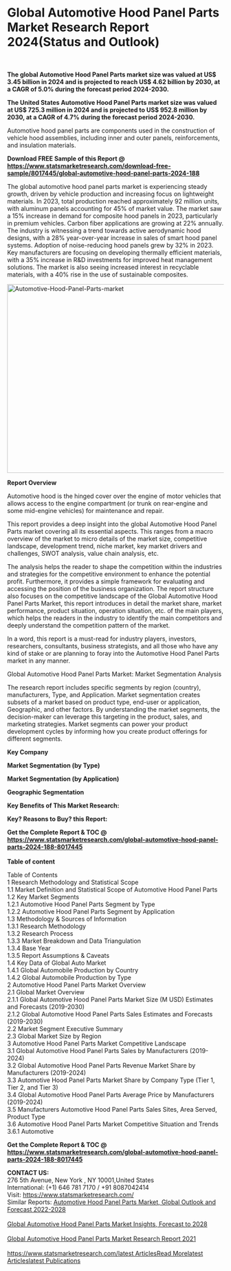 <h1>Global Automotive Hood Panel Parts Market Research Report 2024(Status and Outlook)</h1><br/><p><strong>The global Automotive Hood Panel Parts market size was valued at US$ 3.45 billion in 2024 and is projected to reach US$ 4.62 billion by 2030, at a <strong>CAGR</strong> of 5.0% during the forecast period 2024-2030.</strong></p><p><strong>The United States Automotive Hood Panel Parts market size was valued at US$ 725.3 million in 2024 and is projected to US$ 952.8 million by 2030, at a <strong>CAGR</strong> of 4.7% during the forecast period 2024-2030.</strong></p><p>Automotive hood panel parts are components used in the construction of vehicle hood assemblies, including inner and outer panels, reinforcements, and insulation materials.</p><p><strong>Download FREE Sample of this Report @ <a href="https://www.statsmarketresearch.com/download-free-sample/8017445/global-automotive-hood-panel-parts-2024-188">https://www.statsmarketresearch.com/download-free-sample/8017445/global-automotive-hood-panel-parts-2024-188</a></strong></p><p>The global automotive hood panel parts market is experiencing steady growth, driven by vehicle production and increasing focus on lightweight materials. In 2023, total production reached approximately 92 million units, with aluminum panels accounting for 45% of market value. The market saw a 15% increase in demand for composite hood panels in 2023, particularly in premium vehicles. Carbon fiber applications are growing at 22% annually. The industry is witnessing a trend towards active aerodynamic hood designs, with a 28% year-over-year increase in sales of smart hood panel systems. Adoption of noise-reducing hood panels grew by 32% in 2023. Key manufacturers are focusing on developing thermally efficient materials, with a 35% increase in R&D investments for improved heat management solutions. The market is also seeing increased interest in recyclable materials, with a 40% rise in the use of sustainable composites.</p><p><img alt="Automotive-Hood-Panel-Parts-market" src="https://www.grandresearchstore.com/assets/report-images/Automotive_Hood_Panel_Parts_market.png" style="width: 730px; height: 438px;"></p><p><strong>Report Overview</strong></p><p>Automotive hood is the hinged cover over the engine of motor vehicles that allows access to the engine compartment (or trunk on rear-engine and some mid-engine vehicles) for maintenance and repair.</p><p>This report provides a deep insight into the global Automotive Hood Panel Parts market covering all its essential aspects. This ranges from a macro overview of the market to micro details of the market size, competitive landscape, development trend, niche market, key market drivers and challenges, SWOT analysis, value chain analysis, etc.</p><p>The analysis helps the reader to shape the competition within the industries and strategies for the competitive environment to enhance the potential profit. Furthermore, it provides a simple framework for evaluating and accessing the position of the business organization. The report structure also focuses on the competitive landscape of the Global Automotive Hood Panel Parts Market, this report introduces in detail the market share, market performance, product situation, operation situation, etc. of the main players, which helps the readers in the industry to identify the main competitors and deeply understand the competition pattern of the market.</p><p>In a word, this report is a must-read for industry players, investors, researchers, consultants, business strategists, and all those who have any kind of stake or are planning to foray into the Automotive Hood Panel Parts market in any manner.</p><p>Global Automotive Hood Panel Parts Market: Market Segmentation Analysis</p><p>The research report includes specific segments by region (country), manufacturers, Type, and Application. Market segmentation creates subsets of a market based on product type, end-user or application, Geographic, and other factors. By understanding the market segments, the decision-maker can leverage this targeting in the product, sales, and marketing strategies. Market segments can power your product development cycles by informing how you create product offerings for different segments.</p><p><strong>Key Company</strong></p><p><strong>Market Segmentation (by Type)</strong></p><p><strong>Market Segmentation (<strong>by Application</strong>)</strong></p><p><strong>Geographic Segmentation</strong></p><p><strong>Key Benefits of This Market Research:</strong></p><p><strong>Key? <strong>Reasons to Buy</strong>? this Report:</strong></p><div><b>Get the Complete Report & TOC @ <a href="https://www.statsmarketresearch.com/global-automotive-hood-panel-parts-2024-188-8017445">https://www.statsmarketresearch.com/global-automotive-hood-panel-parts-2024-188-8017445</a></b></div><br><b>Table of content</b><p>Table of Contents<br /> 1 Research Methodology and Statistical Scope<br /> 1.1 Market Definition and Statistical Scope of Automotive Hood Panel Parts<br /> 1.2 Key Market Segments<br /> 1.2.1 Automotive Hood Panel Parts Segment by Type<br /> 1.2.2 Automotive Hood Panel Parts Segment by Application<br /> 1.3 Methodology & Sources of Information<br /> 1.3.1 Research Methodology<br /> 1.3.2 Research Process<br /> 1.3.3 Market Breakdown and Data Triangulation<br /> 1.3.4 Base Year<br /> 1.3.5 Report Assumptions & Caveats<br /> 1.4 Key Data of Global Auto Market<br /> 1.4.1 Global Automobile Production by Country<br /> 1.4.2 Global Automobile Production by Type<br /> 2 Automotive Hood Panel Parts Market Overview<br /> 2.1 Global Market Overview<br /> 2.1.1 Global Automotive Hood Panel Parts Market Size (M USD) Estimates and Forecasts (2019-2030)<br /> 2.1.2 Global Automotive Hood Panel Parts Sales Estimates and Forecasts (2019-2030)<br /> 2.2 Market Segment Executive Summary<br /> 2.3 Global Market Size by Region<br /> 3 Automotive Hood Panel Parts Market Competitive Landscape<br /> 3.1 Global Automotive Hood Panel Parts Sales by Manufacturers (2019-2024)<br /> 3.2 Global Automotive Hood Panel Parts Revenue Market Share by Manufacturers (2019-2024)<br /> 3.3 Automotive Hood Panel Parts Market Share by Company Type (Tier 1, Tier 2, and Tier 3)<br /> 3.4 Global Automotive Hood Panel Parts Average Price by Manufacturers (2019-2024)<br /> 3.5 Manufacturers Automotive Hood Panel Parts Sales Sites, Area Served, Product Type<br /> 3.6 Automotive Hood Panel Parts Market Competitive Situation and Trends<br /> 3.6.1 Automotive <br><div><b>Get the Complete Report & TOC @ <a href="https://www.statsmarketresearch.com/global-automotive-hood-panel-parts-2024-188-8017445">https://www.statsmarketresearch.com/global-automotive-hood-panel-parts-2024-188-8017445</a></b></div></p> <b>CONTACT US:</b><br>276 5th Avenue, New York , NY 10001,United States<br>International: (+1) 646 781 7170 / +91 8087042414<br>Visit: <a href="https://www.statsmarketresearch.com/">https://www.statsmarketresearch.com/</a><br>Similar Reports: <a href="https://www.statsmarketresearch.com/global-automotive-hood-panel-parts-2024-188-8017445">Automotive Hood Panel Parts Market, Global Outlook and Forecast 2022-2028</a><br/><br/><a href="https://www.statsmarketresearch.com/global-automotive-hood-panel-parts-2024-188-8017445">Global Automotive Hood Panel Parts Market Insights, Forecast to 2028</a><br/><br/><a href="https://www.statsmarketresearch.com/global-automotive-hood-panel-parts-2024-188-8017445">Global Automotive Hood Panel Parts Market Research Report 2021</a><br/><br/><a href="https://gyeongbokgung.com">https://www.statsmarketresearch.com/</a><a href="https://hallyeomaritime.com">latest Articles</a><a href="https://jingwansa.com">Read More</a><a href=https://nguoiviet.jp/">latest Articles</a><a href="https://www.intelmarketresearch.com/">latest Publications</a>